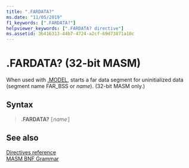 ```yaml
---
title: ".FARDATA?"
ms.date: "11/05/2019"
f1_keywords: [".FARDATA?"]
helpviewer_keywords: [".FARDATA? directive"]
ms.assetid: 3b416313-44b7-4724-a2cf-69d73871a10c
---
```

# .FARDATA? (32-bit MASM)

When used with [.MODEL](../../assembler/masm/dot-model.md), starts a far data segment for uninitialized data (segment name FAR_BSS or *name*). (32-bit MASM only.)

## Syntax

> **.FARDATA?** ⟦*name*⟧

## See also

[Directives reference](directives-reference.md)<br/>
[MASM BNF Grammar](masm-bnf-grammar.md)
